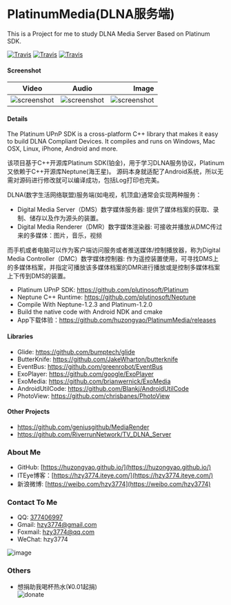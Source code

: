 # PlatinumMedia(DLNA服务端)
This is a Project for me to study DLNA Media Server Based on Platinum SDK.

[![Travis](https://img.shields.io/appveyor/ci/gruntjs/grunt.svg)](https://github.com/huzongyao/PlatinumMedia)
[![Travis](https://img.shields.io/badge/API-16+-brightgreen.svg)](https://github.com/huzongyao/PlatinumMedia)
[![Travis](https://img.shields.io/badge/platinum-v1.0.1-brightgreen.svg)](https://github.com/huzongyao/PlatinumMedia/releases)

#### Screenshot
|   Video       |   Audio       | Image |
| ------------- |:-------------:| -----:|
| ![screenshot](https://raw.githubusercontent.com/huzongyao/PlatinumMedia/master/misc/screen-video.gif)| ![screenshot](https://raw.githubusercontent.com/huzongyao/PlatinumMedia/master/misc/screen-audio.gif)| ![screenshot](https://raw.githubusercontent.com/huzongyao/PlatinumMedia/master/misc/screen-image.gif) |

#### Details
The Platinum UPnP SDK is a cross-platform C++ library that makes it easy to build DLNA Compliant Devices.
It compiles and runs on Windows, Mac OSX, Linux, iPhone, Android and more.

该项目基于C++开源库Platinum SDK(铂金)，用于学习DLNA服务协议，Platinum又依赖于C++开源库Neptune(海王星)。
源码本身就适配了Android系统，所以无需对源码进行修改就可以编译成功，包括Log打印也完美。

DLNA(数字生活网络联盟)服务端(如电视，机顶盒)通常会实现两种服务：
* Digital Media Server（DMS）数字媒体服务器: 提供了媒体档案的获取、录制、储存以及作为源头的装置。
* Digital Media Renderer（DMR）数字媒体渲染器: 可接收并播放从DMC传过来的多媒体：图片，音乐，视频

而手机或者电脑可以作为客户端访问服务或者推送媒体/控制播放器，称为Digital Media Controller（DMC）数字媒体控制器:
作为遥控装置使用，可寻找DMS上的多媒体档案，并指定可播放该多媒体档案的DMR进行播放或是控制多媒体档案上下传到DMS的装置。

* Platinum UPnP SDK: https://github.com/plutinosoft/Platinum
* Neptune C++ Runtime: https://github.com/plutinosoft/Neptune
* Compile With Neptune-1.2.3 and Platinum-1.2.0
* Build the native code with Android NDK and cmake
* App下载体验：https://github.com/huzongyao/PlatinumMedia/releases

#### Libraries
* Glide: https://github.com/bumptech/glide
* ButterKnife: https://github.com/JakeWharton/butterknife
* EventBus: https://github.com/greenrobot/EventBus
* ExoPlayer: https://github.com/google/ExoPlayer
* ExoMedia: https://github.com/brianwernick/ExoMedia
* AndroidUtilCode: https://github.com/Blankj/AndroidUtilCode
* PhotoView: https://github.com/chrisbanes/PhotoView

#### Other Projects
* https://github.com/geniusgithub/MediaRender
* https://github.com/RiverrunNetwork/TV_DLNA_Server

### About Me
 * GitHub: [https://huzongyao.github.io/](https://huzongyao.github.io/)
 * ITEye博客：[https://hzy3774.iteye.com/](https://hzy3774.iteye.com/)
 * 新浪微博: [https://weibo.com/hzy3774](https://weibo.com/hzy3774)

### Contact To Me
 * QQ: [377406997](https://wpa.qq.com/msgrd?v=3&uin=377406997&site=qq&menu=yes)
 * Gmail: [hzy3774@gmail.com](mailto:hzy3774@gmail.com)
 * Foxmail: [hzy3774@qq.com](mailto:hzy3774@qq.com)
 * WeChat: hzy3774

 ![image](https://raw.githubusercontent.com/hzy3774/AndroidP7zip/master/misc/wechat.png)

### Others
 * 想捐助我喝杯热水(¥0.01起捐)</br>
 ![donate](https://github.com/huzongyao/JChineseChess/blob/master/misc/donate.png?raw=true)